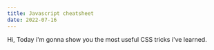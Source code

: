 ```yaml
---
title: Javascript cheatsheet
date: 2022-07-16
---
```

Hi, Today i'm gonna show you the most useful CSS tricks i've learned.